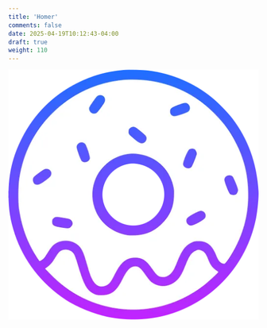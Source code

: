 ```yaml
---
title: 'Homer'
comments: false
date: 2025-04-19T10:12:43-04:00
draft: true
weight: 110
---
```

![Homer](./homer.webp)
